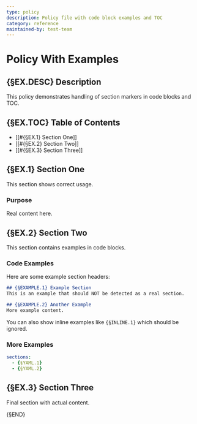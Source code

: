 ```yaml
---
type: policy
description: Policy file with code block examples and TOC
category: reference
maintained-by: test-team
---
```


# Policy With Examples

## {§EX.DESC} Description

This policy demonstrates handling of section markers in code blocks and TOC.

## {§EX.TOC} Table of Contents

- [[#{§EX.1} Section One]]
- [[#{§EX.2} Section Two]]
- [[#{§EX.3} Section Three]]

## {§EX.1} Section One

This section shows correct usage.

### Purpose

Real content here.

## {§EX.2} Section Two

This section contains examples in code blocks.

### Code Examples

Here are some example section headers:

```markdown
## {§EXAMPLE.1} Example Section
This is an example that should NOT be detected as a real section.

## {§EXAMPLE.2} Another Example
More example content.
```

You can also show inline examples like `{§INLINE.1}` which should be ignored.

### More Examples

```yaml
sections:
  - {§YAML.1}
  - {§YAML.2}
```

## {§EX.3} Section Three

Final section with actual content.

{§END}
